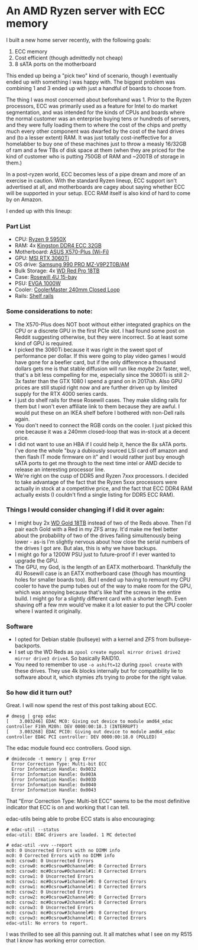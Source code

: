 # An AMD Ryzen server with ECC memory

I built a new home server recently, with the following goals:

1. ECC memory
2. Cost efficient (though admittedly not cheap)
3. 8 sATA ports on the motherboard

This ended up being a "pick two" kind of scenario, though I eventually ended up with something I was happy with. The biggest problem was combining 1 and 3 ended up with just a handful of boards to choose from. 

The thing I was most concerned about beforehand was 1. Prior to the Ryzen processors, ECC was primarily used as a feature for Intel to do market segmentation, and was intended for the kinds of CPUs and boards where the normal customer was an enterprise buying tens or hundreds of servers, and they were fully loading them to where the cost of the chips and pretty much every other component was dwarfed by the cost of the hard drives and (to a lesser extent) RAM. It was just totally cost-ineffective for a homelabber to buy one of these machines just to throw a measly 16/32GB of ram and a few TBs of disk space at them (when they are priced for the kind of customer who is putting 750GB of RAM and ~200TB of storage in them.)

In a post-ryzen world, ECC becomes less of a pipe dream and more of an exercise in caution. With the standard Ryzen lineup, ECC support isn't advertised at all, and motherboards are cagey about saying whether ECC will be supported in your setup. ECC RAM itself is also kind of hard to come by on Amazon. 

I ended up with this lineup:

### Part List

* CPU: [Ryzen 9 5950X](https://www.amazon.com/dp/B0815Y8J9N?psc=1&amp;ref=ppx_yo2ov_dt_b_product_details&_encoding=UTF8&tag=joshdotcafe0e-20&linkCode=ur2&linkId=cb1ece1208b93d8d56687a75e64118fa&camp=1789&creative=9325)
* RAM: 4x [Kingston DDR4 ECC 32GB](https://www.amazon.com/dp/B09N9TQ3B3?psc=1&amp;ref=ppx_yo2ov_dt_b_product_details&_encoding=UTF8&tag=joshdotcafe0e-20&linkCode=ur2&linkId=e8de63d259d3af88b017708ee3854a02&camp=1789&creative=9325)
* Motherboard: [ASUS X570-Plus (Wi-Fi)](https://www.amazon.com/dp/B07SXF8GY3?psc=1&amp;ref=ppx_yo2ov_dt_b_product_details&_encoding=UTF8&tag=joshdotcafe0e-20&linkCode=ur2&linkId=f4f4e84fde928c4ba1eb4beb67e797b7&camp=1789&creative=9325)
* GPU: [MSI RTX 3060Ti](https://www.amazon.com/MSI-GeForce-RTX-3060-8GD6X/dp/B0BXFQZZW1/ref=sr_1_5?crid=3RH73637QZBRX&amp;keywords=rtx+3060ti&amp;qid=1681868003&amp;s=electronics&amp;sprefix=rtx+3060ti%252Celectronics%252C111&amp;sr=1-5&amp;ufe=app_do%253Aamzn1.fos.c3015c4a-46bb-44b9-81a4-dc28e6d374b3&_encoding=UTF8&tag=joshdotcafe0e-20&linkCode=ur2&linkId=13ab4156c7867399f7ea292651434e34&camp=1789&creative=9325)
* OS drive: [Samsung 990 PRO MZ-V9P2T0B/AM](https://www.amazon.com/dp/B0BHJJ9Y77?ref=ppx_yo2ov_dt_b_product_details&amp;th=1&_encoding=UTF8&tag=joshdotcafe0e-20&linkCode=ur2&linkId=f03eb99daddefc6e0f778056c30d2c7a&camp=1789&creative=9325)
* Bulk Storage: 4x [WD Red Pro 18TB](https://www.amazon.com/dp/B07YFGW736?ref=ppx_yo2ov_dt_b_product_details&amp;th=1&_encoding=UTF8&tag=joshdotcafe0e-20&linkCode=ur2&linkId=efe19392b90766261335b338c40dd761&camp=1789&creative=9325)
* Case: [Rosewill 4U 15-bay](https://www.amazon.com/dp/B01JBG0LW0?ref=ppx_yo2ov_dt_b_product_details&amp;th=1&_encoding=UTF8&tag=joshdotcafe0e-20&linkCode=ur2&linkId=ea79321194f645a23431065ba21ce34f&camp=1789&creative=9325)
* PSU: [EVGA 1000W](https://www.amazon.com/dp/B09J5FC6CC?psc=1&amp;ref=ppx_yo2ov_dt_b_product_details&_encoding=UTF8&tag=joshdotcafe0e-20&linkCode=ur2&linkId=bd20fd1d235c02c2c4c8e5f221d0590e&camp=1789&creative=9325)
* Cooler: [CoolerMaster 240mm Closed Loop](https://www.amazon.com/dp/B086BYYFG5?psc=1&amp;ref=ppx_yo2ov_dt_b_product_details&_encoding=UTF8&tag=joshdotcafe0e-20&linkCode=ur2&linkId=88d25230e900d0ad57571cbedbba9964&camp=1789&creative=9325)
* Rails: [Shelf rails](https://www.amazon.com/dp/B0060RUVBA?psc=1&amp;ref=ppx_yo2ov_dt_b_product_details&_encoding=UTF8&tag=joshdotcafe0e-20&linkCode=ur2&linkId=b3361c570df3eae518cd5248b37aa911&camp=1789&creative=9325)

### Some considerations to note:

* The X570-Plus does NOT boot without either integrated graphics on the CPU or a discrete GPU in the first PCIe slot. I had found some post on Reddit suggesting otherwise, but they were incorrect. So at least some kind of GPU is required.
* I picked the 3060Ti because it was right in the sweet spot of performance per dollar. If this were going to play video games I would have gone for a beefier card, but if the only difference a thousand dollars gets me is that stable diffusion will run like *maybe* 2x faster, well, that's a bit less compelling for me, especially since the 3060Ti is still 2-3x faster than the GTX 1080 I spend a grand on in 2017ish. Also GPU prices are still stupid right now and are further driven up by limited supply for the RTX 4000 series cards. 
* I just do shelf rails for these Rosewill cases. They make sliding rails for them but I won't even affiliate link to them because they are awful. I would put these on an IKEA shelf before I bothered with non-Dell rails again. 
* You don't need to connect the RGB cords on the cooler. I just picked this one because it was a 240mm closed-loop that was in-stock at a decent price. 
* I did not want to use an HBA if I could help it, hence the 8x sATA ports. I've done the whole "buy a dubiously sourced LSI card off amazon and then flash IT mode firmware on it" and I would rather just buy enough sATA ports to get me through to the next time intel or AMD decide to release an interesting processor line. 
* We're right on the cusp of DDR5 and Ryzen 7xxx processors. I decided to take advantage of the fact that the Ryzen 5xxx processors were actually in stock at a competitive price, and the fact that ECC DDR4 RAM actually exists (I couldn't find a single listing for DDR5 ECC RAM).

### Things I would consider changing if I did it over again:

* I might buy 2x [WD Gold 18TB](https://www.amazon.com/dp/B089S3CZ41?psc=1&amp;ref=ppx_yo2ov_dt_b_product_details&_encoding=UTF8&tag=joshdotcafe0e-20&linkCode=ur2&linkId=34c94616d2f0f7f96ef6608b24f27c3f&camp=1789&creative=9325) instead of two of the Reds above. Then I'd pair each Gold with a Red in my ZFS array. It'd make me feel better about the probability of two of the drives failing simultenously being lower - as-is I'm slightly nervous about how close the serial numbers of the drives I got are. But alas, this is why we have backups.
* I might go for a 1200W PSU just to future-proof if I ever wanted to upgrade the GPU. 
* The GPU, my God, is the length of an EATX motherboard. Thankfully the 4U Rosewill case is an EATX motherboard case (though has mounting holes for smaller boards too). But I ended up having to remount my CPU cooler to have the pump tubes out of the way to make room for the GPU, which was annoying because that's like half the screws in the entire build. I might go for a slightly different card with a shorter length. Even shaving off a few mm would've make it a lot easier to put the CPU cooler where I wanted it originally. 

### Software

* I opted for Debian stable (bullseye) with a kernel and ZFS from bullseye-backports.
* I set up the WD Reds as `zpool create mypool mirror drive1 drive2 mirror drive3 drive4`. So basically RAID10. 
* You need to remember to use `-o ashift=12` during `zpool create` with these drives. They use 4k blocks internally but for compatibility lie to software about it, which stymies zfs trying to probe for the right value.

### So how did it turn out?

Great. I will now spend the rest of this post talking about ECC.

```
# dmesg | grep edac
[    3.003246] EDAC MC0: Giving out device to module amd64_edac controller F19h_M20h: DEV 0000:00:18.3 (INTERRUPT)
[    3.003268] EDAC PCI0: Giving out device to module amd64_edac controller EDAC PCI controller: DEV 0000:00:18.0 (POLLED)
```

The edac module found ecc controllers. Good sign.

```
# dmidecode -t memory | grep Error
  Error Correction Type: Multi-bit ECC
  Error Information Handle: 0x0032
  Error Information Handle: 0x003A
  Error Information Handle: 0x003D
  Error Information Handle: 0x0040
  Error Information Handle: 0x0043
```

That "Error Correction Type: Multi-bit ECC" seems to be the most definitive indicator that ECC is on and working that I can tell.

edac-utils being able to probe ECC stats is also encouraging:

```
# edac-util --status
edac-util: EDAC drivers are loaded. 1 MC detected
```

```
# edac-util -vvv --report
mc0: 0 Uncorrected Errors with no DIMM info
mc0: 0 Corrected Errors with no DIMM info
mc0: csrow0: 0 Uncorrected Errors
mc0: csrow0: mc#0csrow#0channel#0: 0 Corrected Errors
mc0: csrow0: mc#0csrow#0channel#1: 0 Corrected Errors
mc0: csrow1: 0 Uncorrected Errors
mc0: csrow1: mc#0csrow#1channel#0: 0 Corrected Errors
mc0: csrow1: mc#0csrow#1channel#1: 0 Corrected Errors
mc0: csrow2: 0 Uncorrected Errors
mc0: csrow2: mc#0csrow#2channel#0: 0 Corrected Errors
mc0: csrow2: mc#0csrow#2channel#1: 0 Corrected Errors
mc0: csrow3: 0 Uncorrected Errors
mc0: csrow3: mc#0csrow#3channel#0: 0 Corrected Errors
mc0: csrow3: mc#0csrow#3channel#1: 0 Corrected Errors
edac-util: No errors to report.
```

I was thrilled to see all this panning out. It all matches what I see on my R515 that I *know* has working error correction. 
